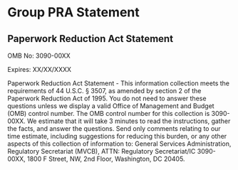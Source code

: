 
# Group PRA Statement

## Paperwork Reduction Act Statement

OMB No: 3090-00XX

Expires: XX/XX/XXXX

Paperwork Reduction Act Statement - This information collection meets the requirements of 44 U.S.C. § 3507, as amended by section 2 of the Paperwork Reduction Act of 1995. You do not need to answer these questions unless we display a valid Office of Management and Budget (OMB) control number. The OMB control number for this collection is 3090-00XX. We estimate that it will take 3 minutes to read the instructions, gather the facts, and answer the questions. Send only comments relating to our time estimate, including suggestions for reducing this burden, or any other aspects of this collection of information to: General Services Administration, Regulatory Secretariat (MVCB), ATTN: Regulatory Secretariat/IC 3090-00XX, 1800 F Street, NW, 2nd Floor, Washington, DC 20405.
